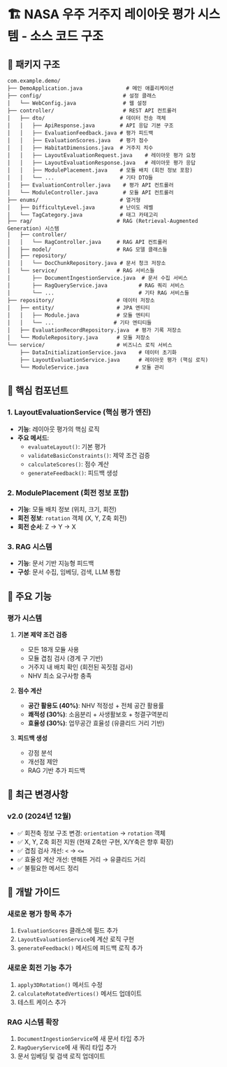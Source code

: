 # 🏗️ NASA 우주 거주지 레이아웃 평가 시스템 - 소스 코드 구조

## 📁 **패키지 구조**

```
com.example.demo/
├── DemoApplication.java              # 메인 애플리케이션
├── config/                          # 설정 클래스
│   └── WebConfig.java               # 웹 설정
├── controller/                      # REST API 컨트롤러
│   ├── dto/                        # 데이터 전송 객체
│   │   ├── ApiResponse.java        # API 응답 기본 구조
│   │   ├── EvaluationFeedback.java # 평가 피드백
│   │   ├── EvaluationScores.java   # 평가 점수
│   │   ├── HabitatDimensions.java  # 거주지 치수
│   │   ├── LayoutEvaluationRequest.java    # 레이아웃 평가 요청
│   │   ├── LayoutEvaluationResponse.java   # 레이아웃 평가 응답
│   │   ├── ModulePlacement.java    # 모듈 배치 (회전 정보 포함)
│   │   └── ...                     # 기타 DTO들
│   ├── EvaluationController.java    # 평가 API 컨트롤러
│   └── ModuleController.java        # 모듈 API 컨트롤러
├── enums/                          # 열거형
│   ├── DifficultyLevel.java        # 난이도 레벨
│   └── TagCategory.java            # 태그 카테고리
├── rag/                           # RAG (Retrieval-Augmented Generation) 시스템
│   ├── controller/
│   │   └── RagController.java     # RAG API 컨트롤러
│   ├── model/                     # RAG 모델 클래스들
│   ├── repository/
│   │   └── DocChunkRepository.java # 문서 청크 저장소
│   └── service/                   # RAG 서비스들
│       ├── DocumentIngestionService.java  # 문서 수집 서비스
│       ├── RagQueryService.java          # RAG 쿼리 서비스
│       └── ...                           # 기타 RAG 서비스들
├── repository/                    # 데이터 저장소
│   ├── entity/                    # JPA 엔티티
│   │   ├── Module.java            # 모듈 엔티티
│   │   └── ...                   # 기타 엔티티들
│   ├── EvaluationRecordRepository.java  # 평가 기록 저장소
│   └── ModuleRepository.java      # 모듈 저장소
└── service/                       # 비즈니스 로직 서비스
    ├── DataInitializationService.java    # 데이터 초기화
    ├── LayoutEvaluationService.java      # 레이아웃 평가 (핵심 로직)
    └── ModuleService.java               # 모듈 관리
```

## 🔧 **핵심 컴포넌트**

### **1. LayoutEvaluationService** (핵심 평가 엔진)
- **기능**: 레이아웃 평가의 핵심 로직
- **주요 메서드**:
  - `evaluateLayout()`: 기본 평가
  - `validateBasicConstraints()`: 제약 조건 검증
  - `calculateScores()`: 점수 계산
  - `generateFeedback()`: 피드백 생성

### **2. ModulePlacement** (회전 정보 포함)
- **기능**: 모듈 배치 정보 (위치, 크기, 회전)
- **회전 정보**: `rotation` 객체 (X, Y, Z축 회전)
- **회전 순서**: Z → Y → X

### **3. RAG 시스템**
- **기능**: 문서 기반 지능형 피드백
- **구성**: 문서 수집, 임베딩, 검색, LLM 통합

## 🎯 **주요 기능**

### **평가 시스템**
1. **기본 제약 조건 검증**
   - 모든 18개 모듈 사용
   - 모듈 겹침 검사 (경계 구 기반)
   - 거주지 내 배치 확인 (회전된 꼭짓점 검사)
   - NHV 최소 요구사항 충족

2. **점수 계산**
   - **공간 활용도 (40%)**: NHV 적정성 + 전체 공간 활용률
   - **쾌적성 (30%)**: 소음분리 + 사생활보호 + 청결구역분리
   - **효율성 (30%)**: 업무공간 효율성 (유클리드 거리 기반)

3. **피드백 생성**
   - 강점 분석
   - 개선점 제안
   - RAG 기반 추가 피드백

## 🔄 **최근 변경사항**

### **v2.0 (2024년 12월)**
- ✅ 회전축 정보 구조 변경: `orientation` → `rotation` 객체
- ✅ X, Y, Z축 회전 지원 (현재 Z축만 구현, X/Y축은 향후 확장)
- ✅ 겹침 검사 개선: `<` → `<=`
- ✅ 효율성 계산 개선: 맨해튼 거리 → 유클리드 거리
- ✅ 불필요한 메서드 정리

## 🚀 **개발 가이드**

### **새로운 평가 항목 추가**
1. `EvaluationScores` 클래스에 필드 추가
2. `LayoutEvaluationService`에 계산 로직 구현
3. `generateFeedback()` 메서드에 피드백 로직 추가

### **새로운 회전 기능 추가**
1. `apply3DRotation()` 메서드 수정
2. `calculateRotatedVertices()` 메서드 업데이트
3. 테스트 케이스 추가

### **RAG 시스템 확장**
1. `DocumentIngestionService`에 새 문서 타입 추가
2. `RagQueryService`에 새 쿼리 타입 추가
3. 문서 임베딩 및 검색 로직 업데이트